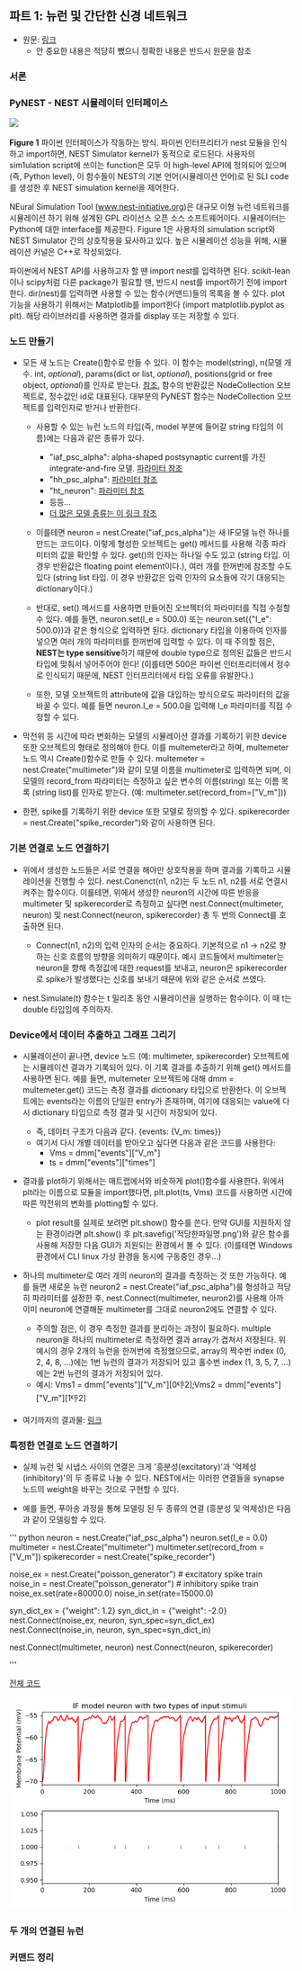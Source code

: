 ## 파트 1: 뉴런 및 간단한 신경 네트워크
- 원문: <a href="https://nest-simulator.readthedocs.io/en/stable/tutorials/pynest_tutorial/part_1_neurons_and_simple_neural_networks.html#pynest-tutorial-1">링크</a>
  - 안 중요한 내용은 적당히 뺐으니 정확한 내용은 반드시 원문을 참조

### 서론

### PyNEST - NEST 시뮬레이터 인터페이스

<img src ="https://nest-simulator.readthedocs.io/en/stable/_images/python_interface.png">

**Figure 1** 파이썬 인터페이스가 작동하는 방식. 파이썬 인터프리터가 nest 모듈을 인식하고 import하면, NEST Simulator kernel가 동적으로 로드된다. 사용자의 sim1ulation script에 쓰이는 function은 모두 이 high-level API에 정의되어 있으며 (즉, Python level), 이 함수들이 NEST의 기본 언어(시뮬레이션 언어)로 된 SLI code를 생성한 후 NEST simulation kernel을 제어한다.

NEural Simulation Tool (www.nest-initiative.org)은 대규모 이형 뉴런 네트워크를 시뮬레이션 하기 위해 설계된 GPL 라이선스 오픈 소스 소프트웨어이다. 시뮬레이터는 Python에 대한 interface를 제공한다. Figure 1은 사용자의 simulation script와 NEST Simulator 간의 상호작용을 묘사하고 있다. 높은 시뮬레이션 성능을 위해, 시뮬레이션 커널은 C++로 작성되었다.

파이썬에서 NEST API를 사용하고자 할 땐 import nest를 입력하면 된다. scikit-lean이나 scipy처럼 다른 package가 필요할 땐, 반드시 nest를 import하기 전에 import한다. dir(nest)를 입력하면 사용할 수 있는 함수(커맨드)들의 목록을 볼 수 있다. plot 기능을 사용하기 위해서는 Matplotlib를 import한다 (import matplotlib.pyplot as plt). 해당 라이브러리를 사용하면 결과를 display 또는 저장할 수 있다.


### 노드 만들기

- 모든 새 노드는 Create()함수로 만들 수 있다. 이 함수는 model(string), n(모델 개수. int, *optional*), params(dict or list, *optional*), positions(grid or free object, *optional*)를 인자로 받는다. <a href ="https://nest-simulator.readthedocs.io/en/stable/ref_material/pynest_apis.html#nest.lib.hl_api_nodes.Create">참조.</a> 함수의 반환값은 NodeCollection 오브젝트로, 정수값인 id로 대표된다. 대부분의 PyNEST 함수는 NodeCollection 오브젝트를 입력인자로 받거나 반환한다.

  - 사용할 수 있는 뉴런 노드의 타입(즉, model 부분에 들어갈 string 타입의 이름)에는 다음과 같은 종류가 있다.
    - "iaf_psc_alpha": alpha-shaped postsynaptic current를 가진 integrate-and-fire 모델. [파라미터 참조](https://nest-simulator.readthedocs.io/en/v3.3/models/iaf_psc_alpha_ps.html)
    - "hh_psc_alpha": [파라미터 참조](https://nest-simulator.readthedocs.io/en/v3.5/models/hh_psc_alpha.html)
    - "ht_neuron": [파라미터 참조](https://nest-simulator.readthedocs.io/en/v3.5/models/ht_neuron.html)
    - 등등...
    - [더 많은 모델 종류는 이 링크 참조](https://nest-simulator.readthedocs.io/en/v3.5/models/)

  - 이를테면 neuron = nest.Create("iaf_pcs_alpha")는 새 IF모델 뉴런 하나를 만드는 코드이다. 이렇게 형성한 오브젝트는 get() 메서드를 사용해 각종 파라미터의 값을 확인할 수 있다. get()의 인자는 하나일 수도 있고 (string 타입. 이 경우 반환값은 floating point element이다.), 여러 개를 한꺼번에 참조할 수도 있다 (string list 타입. 이 경우 반환값은 입력 인자의 요소들에 각기 대응되는 dictionary이다.)

  - 반대로, set() 메서드를 사용하면 만들어진 오브젝터의 파라미터를 직접 수정할 수 있다. 예를 들면, neuron.set(I_e = 500.0) 또는 neuron.set({"I_e": 500.0})과 같은 형식으로 입력하면 된다. dictionary 타입을 이용하여 인자를 넣으면 여러 개의 파라미터를 한꺼번에 입력할 수 있다. 이 때 주의할 점은, **NEST는 type sensitive**하기 때문에 double type으로 정의된 값들은 반드시 타입에 맞춰서 넣어주어야 한다! (이를테면 500은 파이썬 인터프리터에서 정수로 인식되기 때문에, NEST 인터프리터에서 타입 오류를 유발한다.)

  - 또한, 모델 오브젝트의 attribute에 값을 대입하는 방식으로도 파라미터의 값을 바꿀 수 있다. 예를 들면 neuron.I_e = 500.0을 입력해 I_e 파라미터를 직접 수정할 수 있다.

- 막전위 등 시간에 따라 변화하는 모델의 시뮬레이션 결과를 기록하기 위한 device 또한 오브젝트의 형태로 정의해야 한다. 이를 multemeter라고 하며, multemeter 노드 역시 Create()함수로 만들 수 있다. multemeter = nest.Create("multimeter")와 같이 모델 이름을 multimeter로 입력하면 되며, 이 모델의 record_from 파라미터는 측정하고 싶은 변수의 이름(string) 또는 이름 목록 (string list)를 인자로 받는다. (예: multimeter.set(record_from=["V_m"]))

- 한편, spike를 기록하기 위한 device 또한 모델로 정의할 수 있다. spikerecorder = nest.Create("spike_recorder")와 같이 사용하면 된다.


### 기본 연결로 노드 연결하기

- 위에서 생성한 노드들은 서로 연결을 해야만 상호작용을 하며 결과를 기록하고 시뮬레이션을 진행할 수 있다. nest.Conenct(n1, n2)는 두 노드 n1, n2를 서로 연결시켜주는 함수이다. 이를테면, 위에서 생성한 neuron의 시간에 따른 반응을 multimeter 및 spikerecorder로 측정하고 싶다면 nest.Connect(multimeter, neuron) 및 nest.Connect(neuron, spikerecorder) 총 두 번의 Connect를 호출하면 된다.
  - Connect(n1, n2)의 입력 인자의 순서는 중요하다. 기본적으로 n1 → n2로 향하는 신호 흐름의 방향을 의미하기 때문이다. 예시 코드들에서 multimeter는 neuron을 향해 측정값에 대한 request를 보내고, neuron은 spikerecorder로 spike가 발생했다는 신호를 보내기 때문에 위와 같은 순서로 쓰였다.

- nest.Simulate(t) 함수는 t 밀리초 동안 시뮬레이션을 실행하는 함수이다. 이 때 t는 double 타입임에 주의하자.


### Device에서 데이터 추출하고 그래프 그리기

- 시뮬레이션이 끝나면, device 노드 (예: multimeter, spikerecorder) 오브젝트에는 시뮬레이션 결과가 기록되어 있다. 이 기록 결과를 추출하기 위해 get() 메서드를 사용하면 된다. 예를 들면, multemeter 오브젝트에 대해 dmm = multemeter.get() 코드는 측정 결과를 dictionary 타입으로 반환한다. 이 오브젝트에는 events라는 이름의 단일한 entry가 존재하며, 여기에 대응되는 value에 다시 dictionary 타입으로 측정 결과 및 시간이 저장되어 있다.
  - 즉, 데이터 구조가 다음과 같다. {events: {V_m: times}}
  - 여기서 다시 개별 데이터를 받아오고 싶다면 다음과 같은 코드를 사용한다:
    - Vms = dmm["events"]["V_m"]
    - ts = dmm["events"]["times"]

- 결과를 plot하기 위해서는 매트랩에서와 비슷하게 plot()함수를 사용한다. 위에서 plt라는 이름으로 모듈을 import했다면, plt.plot(ts, Vms) 코드를 사용하면 시간에 따른 막전위의 변화를 plotting할 수 있다.
  - plot result를 실제로 보려면 plt.show() 함수를 쓴다. 만약 GUI를 지원하지 않는 환경이라면 plt.show() 후 plt.savefig('적당한파일명.png')와 같은 함수를 사용해 저장한 다음 GUI가 지원되는 환경에서 볼 수 있다. (이를테면 Windows 환경에서 CLI linux 가상 환경을 동시에 구동중인 경우...)

- 하나의 multimeter로 여러 개의 neuron의 결과를 측정하는 것 또한 가능하다. 예를 들면 새로운 뉴런 neuron2 = nest.Create("iaf_psc_alpha")를 형성하고 적당히 파라미터를 설정한 후, nest.Connect(multimeter, neuron2)를 사용해 아까 이미 neuron에 연결해둔 multimeter를 그대로 neuron2에도 연결할 수 있다.
  - 주의할 점은, 이 경우 측정한 결과를 분리하는 과정이 필요하다. multiple neuron을 하나의 multimeter로 측정하면 결과 array가 겹쳐서 저장된다. 위 예시의 경우 2개의 뉴런을 한꺼번에 측정했으므로, array의 짝수번 index (0, 2, 4, 8, ...)에는 1번 뉴런의 결과가 저장되어 있고 홀수번 index (1, 3, 5, 7, ...)에는 2번 뉴런의 결과가 저장되어 있다.
  - 예시: Vms1 = dmm["events"]["V_m"][0:-1:2];Vms2 = dmm["events"]["V_m"][1:-1:2]

- 여기까지의 결과물: [링크](https://github.com/froggo-roggo/froggo-nest-study/blob/main/myfirstnestproject.py)

### 특정한 연결로 노드 연결하기

- 실제 뉴런 및 시냅스 사이의 연결은 크게 '흥분성(excitatory)'과 '억제성(inhibitory)'의 두 종류로 나눌 수 있다. NEST에서는 이러한 연결들을 synapse 노드의 weight을 바꾸는 것으로 구현할 수 있다.

- 예를 들면, 푸아송 과정을 통해 모델링 된 두 종류의 연결 (흥분성 및 억제성)은 다음과 같이 모델링할 수 있다.

''' python
neuron = nest.Create("iaf_psc_alpha")
neuron.set(I_e = 0.0)
multimeter = nest.Create("multimeter")
multimeter.set(record_from = ["V_m"])
spikerecorder = nest.Create("spike_recorder")

noise_ex = nest.Create("poisson_generator") # excitatory spike train
noise_in = nest.Create("poisson_generator") # inhibitory spike train
noise_ex.set(rate=80000.0)
noise_in.set(rate=15000.0)

syn_dict_ex = {"weight": 1.2}
syn_dict_in = {"weight": -2.0}
nest.Connect(noise_ex, neuron, syn_spec=syn_dict_ex)
nest.Connect(noise_in, neuron, syn_spec=syn_dict_in)

nest.Connect(multimeter, neuron)
nest.Connect(neuron, spikerecorder)

'''

[전체 코드](https://github.com/froggo-roggo/froggo-nest-study/blob/main/mysecondnestproject.py)

<img src = "https://github.com/froggo-roggo/froggo-nest-study/blob/main/exinsimresult.png">

### 두 개의 연결된 뉴런

### 커맨드 정리